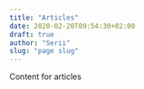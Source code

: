 ```yaml
---
title: "Articles"
date: 2020-02-20T09:54:30+02:00
draft: true
author: "Serii"
slug: "page slug"
---
```


Content for articles
